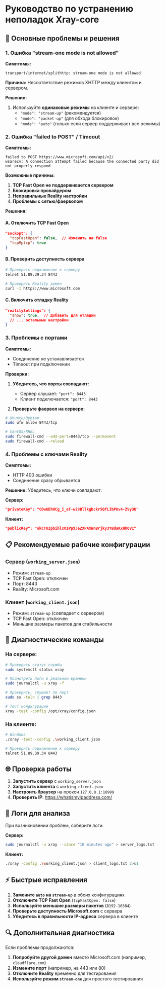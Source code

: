 # Руководство по устранению неполадок Xray-core

## 🚨 Основные проблемы и решения

### 1. Ошибка "stream-one mode is not allowed"

**Симптомы:**
```
transport/internet/splithttp: stream-one mode is not allowed
```

**Причина:** Несоответствие режимов XHTTP между клиентом и сервером.

**Решение:**
1. Используйте **одинаковые режимы** на клиенте и сервере:
   - `"mode": "stream-up"` (рекомендуется)
   - `"mode": "packet-up"` (для обхода блокировок)
   - `"mode": "auto"` (только если сервер поддерживает все режимы)

### 2. Ошибка "failed to POST" / Timeout

**Симптомы:**
```
failed to POST https://www.microsoft.com/api/v2/
wsarecv: A connection attempt failed because the connected party did not properly respond
```

**Возможные причины:**
1. **TCP Fast Open не поддерживается сервером**
2. **Блокировка провайдером**
3. **Неправильные Reality настройки**
4. **Проблемы с сетью/фаерволом**

**Решения:**

#### A. Отключить TCP Fast Open
```json
"sockopt": {
  "tcpFastOpen": false,  // Изменить на false
  "tcpMptcp": true
}
```

#### B. Проверить доступность сервера
```bash
# Проверить подключение к серверу
telnet 51.89.39.34 8443

# Проверить Reality домен
curl -I https://www.microsoft.com
```

#### C. Включить отладку Reality
```json
"realitySettings": {
  "show": true,  // Добавить для отладки
  // ... остальные настройки
}
```

### 3. Проблемы с портами

**Симптомы:**
- Соединение не устанавливается
- Timeout при подключении

**Проверки:**
1. **Убедитесь, что порты совпадают:**
   - Сервер слушает: `"port": 8443`
   - Клиент подключается: `"port": 8443`

2. **Проверьте фаервол на сервере:**
```bash
# Ubuntu/Debian
sudo ufw allow 8443/tcp

# CentOS/RHEL
sudo firewall-cmd --add-port=8443/tcp --permanent
sudo firewall-cmd --reload
```

### 4. Проблемы с ключами Reality

**Симптомы:**
- HTTP 400 ошибки
- Соединение сразу обрывается

**Решение:**
Убедитесь, что ключи совпадают:

**Сервер:**
```json
"privateKey": "CDwUEhHCg_I_eT-w29Bllkgbckr5QfLIbPUv4-ZVy3U"
```

**Клиент:**
```json
"publicKey": "okCTU2pbihlxO1Pp9JeZXPAXWnBrjky3YBdaKxHhQVI"
```

## 📋 Рекомендуемые рабочие конфигурации

### Сервер (`working_server.json`)
- Режим: `stream-up`
- TCP Fast Open: отключен
- Порт: 8443
- Reality: Microsoft.com

### Клиент (`working_client.json`)
- Режим: `stream-up` (совпадает с сервером)
- TCP Fast Open: отключен
- Меньшие размеры пакетов для стабильности

## 🔧 Диагностические команды

### На сервере:
```bash
# Проверить статус службы
sudo systemctl status xray

# Посмотреть логи в реальном времени
sudo journalctl -u xray -f

# Проверить, слушает ли порт
sudo ss -tuln | grep 8443

# Тест конфигурации
xray -test -config /opt/xray/config.json
```

### На клиенте:
```bash
# Windows
./xray -test -config .\working_client.json

# Проверить подключение к серверу
telnet 51.89.39.34 8443
```

## 🌐 Проверка работы

1. **Запустить сервер** с `working_server.json`
2. **Запустить клиента** с `working_client.json`
3. **Настроить браузер** на прокси `127.0.0.1:10999`
4. **Проверить IP**: https://whatismyipaddress.com/

## 📝 Логи для анализа

При возникновении проблем, соберите логи:

**Сервер:**
```bash
sudo journalctl -u xray --since "10 minutes ago" > server_logs.txt
```

**Клиент:**
```bash
./xray -config .\working_client.json > client_logs.txt 2>&1
```

## ⚡ Быстрые исправления

1. **Замените `auto` на `stream-up`** в обеих конфигурациях
2. **Отключите TCP Fast Open** (`tcpFastOpen: false`)
3. **Используйте меньшие размеры пакетов** (`8192-16384`)
4. **Проверьте доступность Microsoft.com** с сервера
5. **Убедитесь в правильности IP-адреса** сервера в клиенте

## 🔍 Дополнительная диагностика

Если проблемы продолжаются:

1. **Попробуйте другой домен** вместо Microsoft.com (например, `cloudflare.com`)
2. **Измените порт** (например, на 443 или 80)
3. **Отключите Reality** временно для тестирования
4. **Используйте режим `stream-one`** для простого тестирования